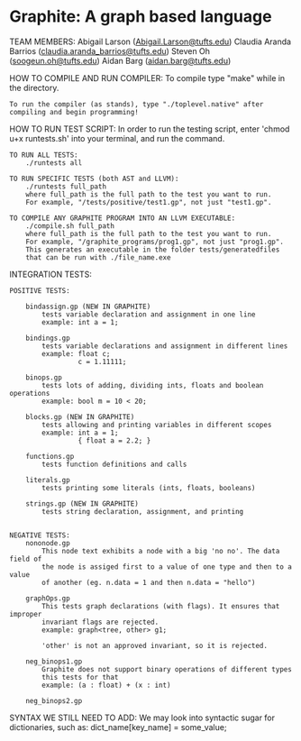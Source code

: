 # Graphite: A graph based language

TEAM MEMBERS: 
    Abigail Larson (Abigail.Larson@tufts.edu)
    Claudia Aranda Barrios (claudia.aranda_barrios@tufts.edu)
    Steven Oh (soogeun.oh@tufts.edu)
    Aidan Barg (aidan.barg@tufts.edu)

HOW TO COMPILE AND RUN COMPILER:
    To compile type "make" while in the directory. 

    To run the compiler (as stands), type "./toplevel.native" after compiling and begin programming!

HOW TO RUN TEST SCRIPT: 
    In order to run the testing script, enter 'chmod u+x runtests.sh' into your terminal, and run the command.

    TO RUN ALL TESTS:
        ./runtests all
    
    TO RUN SPECIFIC TESTS (both AST and LLVM):
        ./runtests full_path
        where full_path is the full path to the test you want to run.
        For example, "/tests/positive/test1.gp", not just "test1.gp".
    
    TO COMPILE ANY GRAPHITE PROGRAM INTO AN LLVM EXECUTABLE:
        ./compile.sh full_path
        where full_path is the full path to the test you want to run.
        For example, "/graphite_programs/prog1.gp", not just "prog1.gp".
        This generates an executable in the folder tests/generatedfiles
        that can be run with ./file_name.exe

INTEGRATION TESTS: 

    POSITIVE TESTS: 
    
        bindassign.gp (NEW IN GRAPHITE)
            tests variable declaration and assignment in one line
            example: int a = 1;
        
        bindings.gp
            tests variable declarations and assignment in different lines
            example: float c;
                     c = 1.11111;

        binops.gp
            tests lots of adding, dividing ints, floats and boolean operations
            example: bool m = 10 < 20;
        
        blocks.gp (NEW IN GRAPHITE)
            tests allowing and printing variables in different scopes
            example: int a = 1;
                     { float a = 2.2; }

        functions.gp
            tests function definitions and calls
        
        literals.gp
            tests printing some literals (ints, floats, booleans)
            
        strings.gp (NEW IN GRAPHITE)
            tests string declaration, assignment, and printing


    NEGATIVE TESTS:
        nononode.gp 
            This node text exhibits a node with a big 'no no'. The data field of
            the node is assiged first to a value of one type and then to a value
            of another (eg. n.data = 1 and then n.data = "hello")  
        
        graphOps.gp
            This tests graph declarations (with flags). It ensures that improper 
            invariant flags are rejected. 
            example: graph<tree, other> g1;

            'other' is not an approved invariant, so it is rejected. 

        neg_binops1.gp
            Graphite does not support binary operations of different types
            this tests for that
            example: (a : float) + (x : int)
        
        neg_binops2.gp
            


SYNTAX WE STILL NEED TO ADD:
    We may look into syntactic sugar for dictionaries, such as:
        dict_name[key_name] = some_value;
    
